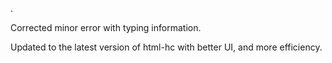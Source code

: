 .

Corrected minor error with typing information.

Updated to the latest version of html-hc with better UI, and more efficiency.